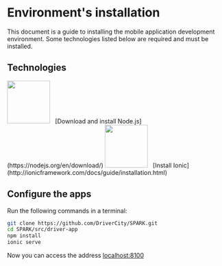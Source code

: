 # Environment's installation

This document is a guide to installing the mobile application development environment.
Some technologies listed below are required and must be installed.

## Technologies

<img src="https://www.gnome.org/outreachy/css/img/sponsor-nodejs.png" width="100px"/>
&nbsp;&nbsp;[Download and install Node.js](https://nodejs.org/en/download/) 

<img src="https://upload.wikimedia.org/wikipedia/commons/thumb/d/d1/Ionic_Logo.svg/2000px-Ionic_Logo.svg.png" width="100px"/>
&nbsp;&nbsp;[Install Ionic](http://ionicframework.com/docs/guide/installation.html) 

## Configure the apps

Run the following commands in a terminal:

```bash
git clone https://github.com/DriverCity/SPARK.git
cd SPARK/src/driver-app
npm install
ionic serve
```

Now you can access the address [localhost:8100](http://localhost:8100)
